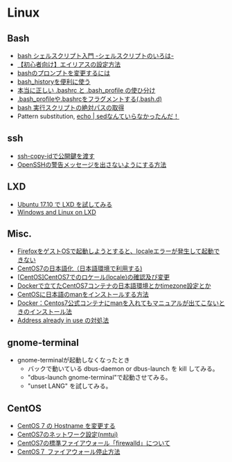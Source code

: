 
# Linux

## Bash
* [bash シェルスクリプト入門 -シェルスクリプトのいろは-](http://shellscript.sunone.me/tutorial.html)
* [【初心者向け】エイリアスの設定方法](https://qiita.com/yutat93/items/b5bb9c0366f21bcbea62)
* [bashのプロンプトを変更するには](http://www.atmarkit.co.jp/flinux/rensai/linuxtips/002cngprmpt.html)
* [bash_historyを便利に使う](https://qiita.com/nagane/items/f45fcc85b4864fca3909)
* [本当に正しい .bashrc と .bash_profile の使ひ分け](https://qiita.com/magicant/items/d3bb7ea1192e63fba850)
* [.bash_profileや.bashrcをフラグメントする(.bash.d)](https://qiita.com/NewGyu/items/e3a5b3e2224f96b68fcc)
* [bash 実行スクリプトの絶対パスの取得](https://qiita.com/koara-local/items/2d67c0964188bba39e29)
* Pattern substitution, [echo | sedなんていらなかったんだ！](https://qiita.com/r_plus/items/ac0093fd8c317ed96b4b)

##  ssh

* [ssh-copy-idで公開鍵を渡す](https://qiita.com/kentarosasaki/items/aa319e735a0b9660f1f0)
* [OpenSSHの警告メッセージを出さないようにする方法](https://qiita.com/shotaTsuge/items/48bdaccdafa5475d9016)

## LXD

* [Ubuntu 17.10 で LXD を試してみる](https://blog.1q77.com/2017/11/lxd-on-ubuntu-17-10/)
* [Windows and Linux on LXD](https://askubuntu.com/questions/890307/windows-and-linux-on-lxd)




## Misc.

* [FirefoxをゲストOSで起動しようとすると、localeエラーが発生して起動できない]( https://github.com/hageyahhoo/RecipesForWDJ/issues/1)
* [CentOS7の日本語化（日本語環境で利用する)](http://vps-okinawa-blog.net/?p=97)
* [[CentOS\]CentOS7でのロケール(locale)の確認及び変更](http://zero-config.com/centos/changelocale-002.html)
* [Dockerで立てたCentOS7コンテナの日本語環境とかtimezone設定とか](https://7me.oji.0j0.jp/2016/centos7-locale-timezone.html)
* [CentOSに日本語のmanをインストールする方法](http://kaworu.jpn.org/kaworu/2007-11-24-3.php)
* [Docker：Centos7公式コンテナにmanを入れてもマニュアルが出てこないときのインストール法](http://okisanjp.hatenablog.jp/entry/2017/01/06/214353)
* [Address already in use の対処法](https://qiita.com/Arashi/items/8b8d9d2f1f040b2aecf1)


## gnome-terminal

* gnome-terminalが起動しなくなったとき
  * バックで動いている dbus-daemon  or dbus-launch を kill してみる。
  * "dbus-launch gnome-terminal"で起動させてみる。
  * "unset LANG" を試してみる。

## CentOS

* [CentOS 7 の Hostname を変更する](https://qiita.com/n-oshiro/items/d18ab37bce2b25b2d5b0) 
* [CentOS7のネットワーク設定(nmtui)](www.unknownengineer.net/entry/2016/06/21/123537)
* [CentOS7の標準ファイアウォール「firewalld」について](http://hikaku-server.com/linux/entry461.html)
* [CentOS７ ファイアウォール停止方法](www.server-memo.net/centos-settings/centos7/firewalld-stop.html) 